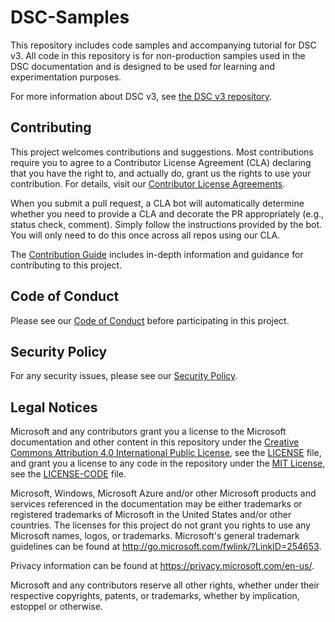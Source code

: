 # DSC-Samples

This repository includes code samples and accompanying tutorial for DSC v3. All code in this
repository is for non-production samples used in the DSC documentation and is designed to be used
for learning and experimentation purposes.

For more information about DSC v3, see [the DSC v3 repository][00].

## Contributing

<!-- vale off -->

This project welcomes contributions and suggestions. Most contributions require you to agree to a
Contributor License Agreement (CLA) declaring that you have the right to, and actually do, grant us
the rights to use your contribution. For details, visit our [Contributor License Agreements][01].

When you submit a pull request, a CLA bot will automatically determine whether you need to provide
a CLA and decorate the PR appropriately (e.g., status check, comment). Simply follow the
instructions provided by the bot. You will only need to do this once across all repos using our
CLA.

The [Contribution Guide][02] includes in-depth information and guidance for contributing to this
project.

<!-- vale on -->

## Code of Conduct

<!-- vale off -->

Please see our [Code of Conduct][03] before participating in this project.

<!-- vale on -->

## Security Policy

<!-- vale off -->

For any security issues, please see our [Security Policy][04].

<!-- vale on -->

## Legal Notices

<!-- vale off -->

Microsoft and any contributors grant you a license to the Microsoft documentation and other content
in this repository under the [Creative Commons Attribution 4.0 International Public License][05],
see the [LICENSE][06] file, and grant you a license to any code in the repository under the
[MIT License][07], see the [LICENSE-CODE][08] file.

Microsoft, Windows, Microsoft Azure and/or other Microsoft products and services referenced in the
documentation may be either trademarks or registered trademarks of Microsoft in the United States
and/or other countries. The licenses for this project do not grant you rights to use any Microsoft
names, logos, or trademarks. Microsoft's general trademark guidelines can be found at
http://go.microsoft.com/fwlink/?LinkID=254653.

Privacy information can be found at https://privacy.microsoft.com/en-us/.

Microsoft and any contributors reserve all other rights, whether under their respective copyrights,
patents, or trademarks, whether by implication, estoppel or otherwise.

<!-- vale on -->

[00]: https://github.com/PowerShell/DSC/
[01]: https://cla.opensource.microsoft.com
[02]: https://powershell.github.io/DSC-Samples/contributing
[03]: CODE_OF_CONDUCT.md
[04]: SECURITY.md
[05]: https://creativecommons.org/licenses/by/4.0/legalcode
[06]: LICENSE
[07]: https://opensource.org/licenses/MIT
[08]: LICENSE-CODE

